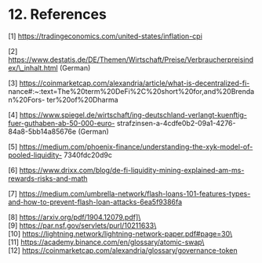# 12. References

\[1] https://tradingeconomics.com/united-states/inflation-cpi

\[2] https://www.destatis.de/DE/Themen/Wirtschaft/Preise/Verbraucherpreisindex/\_inhalt.html (German)

\[3] https://coinmarketcap.com/alexandria/article/what-is-decentralized-fi- nance#:\~:text=The%20term%20DeFi%2C%20short%20for,and%20Brendan%20Fors- ter%20of%20Dharma

\[4] https://www.spiegel.de/wirtschaft/ing-deutschland-verlangt-kuenftig-fuer-guthaben-ab-50-000-euro- strafzinsen-a-4cdfe0b2-09a1-4276-84a8-5bb14a85676e (German)

\[5] https://medium.com/phoenix-finance/understanding-the-xyk-model-of-pooled-liquidity- 7340fdc20d9c

\[6] https://www.drixx.com/blog/de-fi-liquidity-mining-explained-am-ms-rewards-risks-and-math

\[7] https://medium.com/umbrella-network/flash-loans-101-features-types-and-how-to-prevent-flash-loan-attacks-6ea5f9386fa

\[8] https://arxiv.org/pdf/1904.12079.pdf]\
\
\[9] https://par.nsf.gov/servlets/purl/10211633\
\
\[10] https://lightning.network/lightning-network-paper.pdf#page=30\
\
\[11] https://academy.binance.com/en/glossary/atomic-swap\
\
\[12] https://coinmarketcap.com/alexandria/glossary/governance-token
